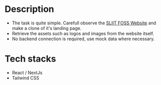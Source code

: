 # Description

- The task is quite simple. Carefull observe the [SLIIT FOSS Website](https://sliitfoss.org) and make a clone of it's landing page.
- Retrieve the assets such as logos and images from the website itself.
- No backend connection is required, use mock data where necessary.


# Tech stacks

- React / NextJs
- Tailwind CSS